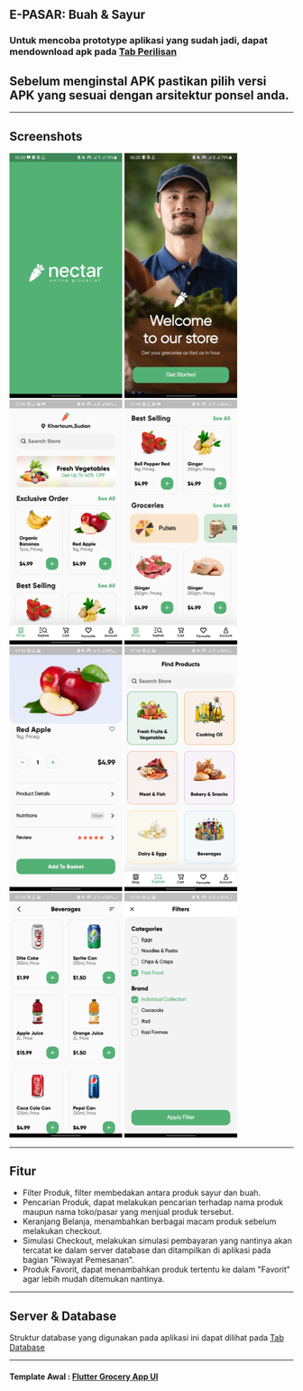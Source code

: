 E-PASAR: Buah & Sayur
-------------

### Untuk mencoba prototype aplikasi yang sudah jadi, dapat mendownload apk pada [Tab Perilisan](https://github.com/albert1911/ambw_flutter/tree/main/apk/release)
## Sebelum menginstal APK pastikan pilih versi APK yang sesuai dengan arsitektur ponsel anda.

-------------

## Screenshots  

<p float="left">
  <img src="Flutter-Grocery-App-UI-main/screenshots/1.jpg" width="200" />
  <img src="Flutter-Grocery-App-UI-main/screenshots/2.jpg" width="200" /> 
  <img src="Flutter-Grocery-App-UI-main/screenshots/3.jpg" width="200" />
  <img src="Flutter-Grocery-App-UI-main/screenshots/4.jpg" width="200" />
  <img src="Flutter-Grocery-App-UI-main/screenshots/5.jpg" width="200" /> 
  <img src="Flutter-Grocery-App-UI-main/screenshots/6.jpg" width="200" />
  <img src="Flutter-Grocery-App-UI-main/screenshots/7.jpg" width="200" />
  <img src="Flutter-Grocery-App-UI-main/screenshots/8.jpg" width="200" />
</p>

-------------

## Fitur  
- Filter Produk, filter membedakan antara produk sayur dan buah.
- Pencarian Produk, dapat melakukan pencarian terhadap nama produk maupun nama toko/pasar yang menjual produk tersebut.
- Keranjang Belanja, menambahkan berbagai macam produk sebelum melakukan checkout.
- Simulasi Checkout, melakukan simulasi pembayaran yang nantinya akan tercatat ke dalam server database dan ditampilkan di aplikasi pada bagian "Riwayat Pemesanan".
- Produk Favorit, dapat menambahkan produk tertentu ke dalam "Favorit" agar lebih mudah ditemukan nantinya.

-------------

## Server & Database
Struktur database yang digunakan pada aplikasi ini dapat dilihat pada [Tab Database](https://github.com/albert1911/ambw_flutter/tree/main/database_structure)

-------------

#### Template Awal : [Flutter Grocery App UI](https://github.com/mohammedhashim44/Flutter-Grocery-App-UI#readme)

